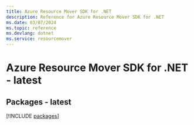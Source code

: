 ```yaml
---
title: Azure Resource Mover SDK for .NET
description: Reference for Azure Resource Mover SDK for .NET
ms.date: 03/07/2024
ms.topic: reference
ms.devlang: dotnet
ms.service: resourcemover
---
```

# Azure Resource Mover SDK for .NET - latest
## Packages - latest
[!INCLUDE [packages](resource-mover-index.md)]
